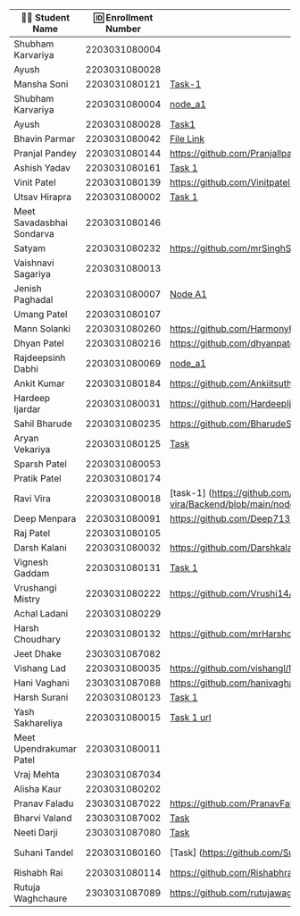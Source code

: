 | 👩‍🎓 Student Name | 🆔 Enrollment Number | Task 1 URL | GitHub Repo |
|-----------------|-------------------|------------|-------------|
| Shubham Karvariya | 2203031080004 | | |
| Ayush | 2203031080028 | | |
| Mansha Soni | 2203031080121 |[Task-1](https://github.com/mansha-6/NodeJS101/blob/main/node_a1.js)|[Github](https://github.com/mansha-6/NodeJS101) |
| Shubham Karvariya | 2203031080004 | [node_a1](https://github.com/5hubhm/NodeJS101/blob/main/node_a1.js)|[Github](https://github.com/5hubhm/NodeJS101)|
| Ayush | 2203031080028 |[Task1](https://github.com/ayushvadodariya/NodeJS101/blob/main/node_a1.js) | [Github](https://github.com/ayushvadodariya/NodeJS101) |
| Bhavin Parmar | 2203031080042 |[File Link](https://github.com/bhavinSOL/NodeJS_Task/blob/main/node_a1.js) |[GitHub](https://github.com/bhavinSOL/NodeJS_Task) |
| Pranjal Pandey | 2203031080144 |https://github.com/Pranjallpandey1504/NodeJS101/blob/main/node_a1.js |https://github.com/Pranjallpandey1504/NodeJS101|
| Ashish Yadav | 2203031080161 | [Task 1](https://github.com/AshishIT611/NodeJS101/blob/main/node_a1.js) | [GitHub](https://github.com/AshishIT611/NodeJS101) |
| Vinit Patel | 2203031080139 |https://github.com/Vinitpatel28/NodeJS101/blob/main/node_a1.js |https://github.com/Vinitpatel28/NodeJS101 |
| Utsav Hirapra | 2203031080002 |[Task 1](https://github.com/utsav1213/Backend_learning/blob/main/NodeJS101/node_a1.js) |[GitHub](https://github.com/utsav1213/Backend_learning) |
| Meet Savadasbhai Sondarva | 2203031080146 | | |
| Satyam | 2203031080232 |https://github.com/mrSinghSatyam/NodeJS101/blob/main/node_a1.js |https://github.com/mrSinghSatyam/NodeJS101 |
| Vaishnavi Sagariya | 2203031080013 | | |
| Jenish Paghadal | 2203031080007 | [Node A1](https://github.com/ItsJESH/NodeJS101/blob/main/node_a1.js) | [GitHub](https://github.com/ItsJESH/NodeJS101/) |
| Umang Patel | 2203031080107 | | |
| Mann Solanki | 2203031080260 |https://github.com/HarmonyHacker/NodeJS101/blob/main/node_a1.js |https://github.com/HarmonyHacker/NodeJS101 |
| Dhyan Patel | 2203031080216 |https://github.com/dhyanpatel3/NodeJS101/blob/main/node_a1.js |https://github.com/dhyanpatel3/NodeJS101 |
| Rajdeepsinh Dabhi | 2203031080069 |[node_a1](https://github.com/Rajdeepsinh1410/NodeJS101/blob/main/node_a1.js) |[Github](https://github.com/Rajdeepsinh1410/NodeJS101.git) |
| Ankit Kumar | 2203031080184 |https://github.com/Ankiitsuthar/NodeJS101/blob/main/node_a1.js | https://github.com/Ankiitsuthar/NodeJS101|
| Hardeep Ijardar | 2203031080031 | https://github.com/HardeepIjardar/NodeJS101/blob/main/node_a1.js | https://github.com/HardeepIjardar/NodeJS101 |
| Sahil Bharude | 2203031080235 | https://github.com/BharudeSahil/Node_101/blob/main/node_a1.js | https://github.com/BharudeSahil/Node_101 |
| Aryan Vekariya | 2203031080125 |[Task](https://github.com/aaryanvekariya/Backend-JS/blob/master/index.js)|[Repository](https://github.com/aaryanvekariya/Backend-JS) |
| Sparsh Patel | 2203031080053 | | |
| Pratik Patel | 2203031080174 | | |
| Ravi Vira | 2203031080018 | [task-1] (https://github.com/Ravi-vira/Backend/blob/main/node_a1.js/index.js) |[git](https://github.com/Ravi-vira/Backend) |
| Deep Menpara | 2203031080091 |https://github.com/Deep7133/backend-/tree/main/node-q1 |https://github.com/Deep7133/backend- |
| Raj Patel | 2203031080105 | | |
| Darsh Kalani| 2203031080032 | https://github.com/Darshkalani28/NodeJS101/blob/main/node_a1.js | https://github.com/Darshkalani28/NodeJS101 |
| Vignesh Gaddam | 2203031080131 |[Task 1](https://github.com/mrvigneshgaddam/NodeJS101/blob/main/node_a1.js) |[GitHub](https://github.com/mrvigneshgaddam/NodeJS101)|
| Vrushangi Mistry | 2203031080222 |https://github.com/Vrushi14/NodeJS101/blob/main/node_a1.js | https://github.com/Vrushi14|
| Achal Ladani | 2203031080229 | | |
| Harsh Choudhary | 2203031080132 |https://github.com/mrHarshchoudhary/NodeJS101/blob/main/node_a1.js | https://github.com/mrHarshchoudhary/NodeJS101|
| Jeet Dhake | 2303031087082 | | |
| Vishang Lad | 2203031080035 |https://github.com/vishangl/NodeJS101/blob/main/node_a1.js |https://github.com/vishangl/NodeJS101 |
| Hani Vaghani | 2303031087088 |https://github.com/hanivaghani/NodeJS101/blob/main/node_a1.js|https://github.com/hanivaghani/NodeJS101|
| Harsh Surani | 2203031080123 | [Task 1](https://github.com/suraniharsh/NodeJS101/blob/main/node_a1.js) | [Github](https://github.com/suraniharsh/NodeJS101) |
| Yash Sakhareliya | 2203031080015 |[Task 1 url](https://github.com/YashSakhareliya/Backend_Task/blob/main/main.js) |[Github](https://github.com/yashSakhareliya/Backend_Task) |
| Meet Upendrakumar Patel | 2203031080011 | | |
| Vraj Mehta | 2303031087034 | | |
| Alisha Kaur | 2203031080202 | | |
| Pranav Faladu | 2303031087022 |https://github.com/PranavFaladu/NODEJS101/blob/main/index.js|https://github.com/PranavFaladu?tab=repositories|
| Bharvi Valand | 2303031087002 |[Task](https://github.com/bharvivaland/NodeJS101/blob/main/node_a1.js)|[Github](https://github.com/bharvivaland/NodeJS101.git)|
| Neeti Darji | 2303031087080 |[Task](https://github.com/Neetidarji/NodeJS101/blob/main/node_a1.js) |[Github Repo](https://github.com/Neetidarji/NodeJS101) |
| Suhani Tandel | 2203031080160 | [Task] (https://github.com/SuhaniTandel/NodeJS101/blob/main/index.js)|[Github] https://github.com/SuhaniTandel/NodeJS101|
| Rishabh Rai | 2203031080114 |https://github.com/Rishabhrai29/node-q1/blob/main/node_a1.js |https://github.com/Rishabhrai29/NodeJS101 |
| Rutuja Waghchaure | 2303031087089 |https://github.com/rutujawaghchaure/NodeJS101/blob/main/node_a1.js|https://github.com/rutujawaghchaure/NodeJS101|